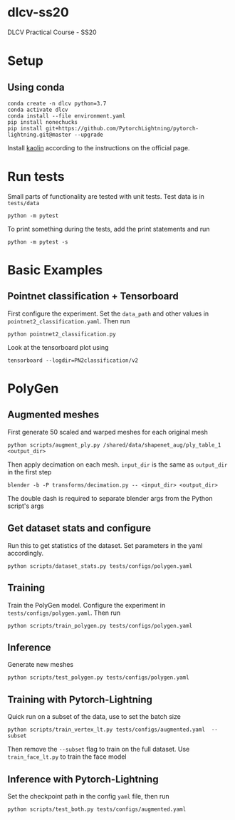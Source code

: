 # dlcv-ss20

DLCV Practical Course - SS20

# Setup
## Using conda 
```
conda create -n dlcv python=3.7
conda activate dlcv
conda install --file environment.yaml
pip install nonechucks
pip install git+https://github.com/PytorchLightning/pytorch-lightning.git@master --upgrade
```
Install [kaolin](https://github.com/NVIDIAGameWorks/kaolin/) according to the instructions
on the official page.

# Run tests
Small parts of functionality are tested with unit tests. Test data is in
`tests/data`
```
python -m pytest
```
To print something during the tests, add the print statements and run
```
python -m pytest -s
```

# Basic Examples
## Pointnet classification + Tensorboard
First configure the experiment. Set the `data_path` and other values in `pointnet2_classification.yaml`. Then run 

```
python pointnet2_classification.py
```

Look at the tensorboard plot using 
```
tensorboard --logdir=PN2classification/v2
```

# PolyGen 
## Augmented meshes
First generate 50 scaled and warped meshes for each original mesh

```
python scripts/augment_ply.py /shared/data/shapenet_aug/ply_table_1 <output_dir>
```

Then apply decimation on each mesh. `input_dir` is the same as `output_dir` in the first step

```
blender -b -P transforms/decimation.py -- <input_dir> <output_dir>
```
The double dash is required to separate blender args from the Python script's args

## Get dataset stats and configure
Run this to get statistics of the dataset. Set parameters in the yaml accordingly.

```
python scripts/dataset_stats.py tests/configs/polygen.yaml
```

## Training
Train the PolyGen model. Configure the experiment in 
`tests/configs/polygen.yaml`.
Then run 
```
python scripts/train_polygen.py tests/configs/polygen.yaml
```
## Inference
Generate new meshes 
```
python scripts/test_polygen.py tests/configs/polygen.yaml
```

## Training with Pytorch-Lightning
Quick run on a subset of the data, use to set the batch size 
```
python scripts/train_vertex_lt.py tests/configs/augmented.yaml  --subset
```

Then remove the `--subset` flag to train on the full dataset.
Use `train_face_lt.py` to train the face model

## Inference with Pytorch-Lightning
Set the checkpoint path in the config `yaml` file, then run

```
python scripts/test_both.py tests/configs/augmented.yaml
```
